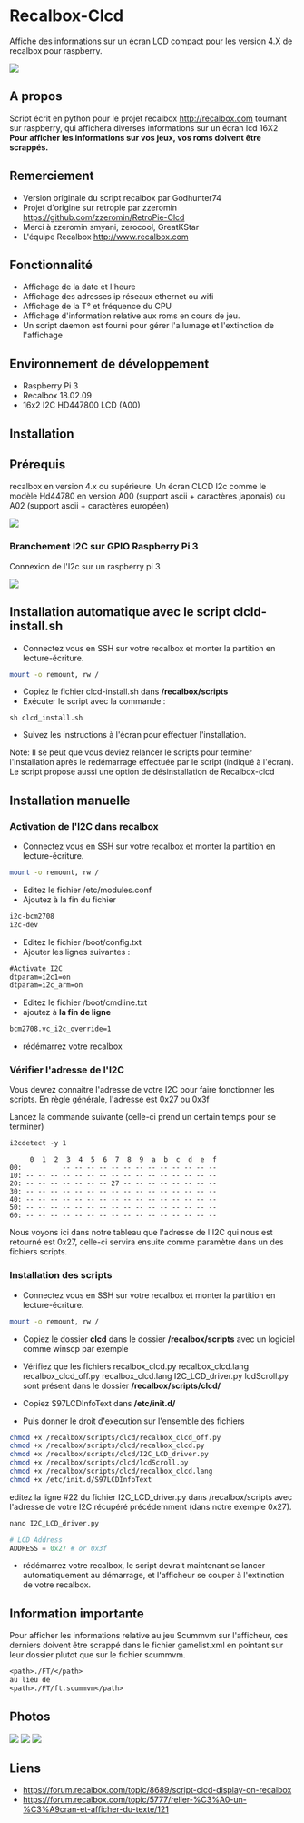 # Recalbox-Clcd

Affiche des informations sur un écran LCD compact pour les version 4.X de recalbox pour raspberry.

![ ](http://i.imgur.com/CGAyTAlm.jpg)

## A propos

Script écrit en python pour le projet recalbox <http://recalbox.com>
tournant sur raspberry, qui affichera diverses informations sur un écran lcd 16X2
**Pour afficher les informations sur vos jeux, vos roms doivent être scrappés.**

## Remerciement

* Version originale du script recalbox par Godhunter74
* Projet d'origine sur retropie par zzeromin <https://github.com/zzeromin/RetroPie-Clcd>
* Merci à zzeromin smyani, zerocool, GreatKStar
* L'équipe Recalbox <http://www.recalbox.com>

## Fonctionnalité

* Affichage de la date et l'heure
* Affichage des adresses ip réseaux ethernet ou wifi
* Affichage de la T° et fréquence du CPU
* Affichage d'information relative aux roms en cours de jeu.
* Un script daemon est fourni pour gérer l'allumage et l'extinction de l'affichage

## Environnement de développement

* Raspberry Pi 3
* Recalbox 18.02.09
* 16x2 I2C HD447800 LCD (A00)

## Installation

## Prérequis

recalbox en version 4.x ou supérieure.
Un écran CLCD I2c comme le modèle Hd44780 en version A00 (support ascii + caractères japonais) ou A02 (support ascii + caractères européen)

![ ](http://i.imgur.com/YrDDhwUm.jpg)

### Branchement I2C sur GPIO Raspberry Pi 3

Connexion de l'I2c sur un raspberry pi 3

![ ](http://i.imgur.com/NKswbgr.png)

## Installation automatique avec le script clcld-install.sh

* Connectez vous en SSH sur votre recalbox et monter la partition en lecture-écriture.

```Bash
mount -o remount, rw /
```
* Copiez le fichier clcd-install.sh dans **/recalbox/scripts**
* Exécuter le script avec la commande :
```shell
sh clcd_install.sh
```
* Suivez les instructions à l'écran pour effectuer l'installation.
     
Note: Il se peut que vous deviez relancer le scripts pour terminer l'installation après le redémarrage effectuée par le script (indiqué à l'écran).
Le script propose aussi une option de désinstallation de Recalbox-clcd

## Installation manuelle

### Activation de l'I2C dans recalbox

* Connectez vous en SSH sur votre recalbox et monter la partition en lecture-écriture.

```Bash
mount -o remount, rw /
```

* Editez le fichier /etc/modules.conf
* Ajoutez à la fin du fichier

```txt
i2c-bcm2708
i2c-dev
```

* Editez le fichier /boot/config.txt
* Ajouter les lignes suivantes :

```txt
#Activate I2C
dtparam=i2c1=on
dtparam=i2c_arm=on
```

* Editez le fichier /boot/cmdline.txt
* ajoutez à **la fin de ligne**

```txt
bcm2708.vc_i2c_override=1
```

* rédémarrez votre recalbox

### Vérifier l'adresse de l'I2C

Vous devrez connaitre l'adresse de votre I2C pour faire fonctionner les scripts.
En règle générale, l'adresse est 0x27 ou 0x3f

Lancez la commande suivante (celle-ci prend un certain temps pour se terminer)

```txt
i2cdetect -y 1
```

```Txt
     0  1  2  3  4  5  6  7  8  9  a  b  c  d  e  f
00:          -- -- -- -- -- -- -- -- -- -- -- -- --
10: -- -- -- -- -- -- -- -- -- -- -- -- -- -- -- --
20: -- -- -- -- -- -- -- 27 -- -- -- -- -- -- -- --
30: -- -- -- -- -- -- -- -- -- -- -- -- -- -- -- --
40: -- -- -- -- -- -- -- -- -- -- -- -- -- -- -- --
50: -- -- -- -- -- -- -- -- -- -- -- -- -- -- -- --
60: -- -- -- -- -- -- -- -- -- -- -- -- -- -- -- --
```

Nous voyons ici dans notre tableau que l'adresse de l'I2C qui nous est retourné est 0x27, celle-ci servira ensuite comme paramètre dans un des fichiers scripts.

### Installation des scripts

* Connectez vous en SSH sur votre recalbox et monter la partition en lecture-écriture.

```Bash
mount -o remount, rw /
```

* Copiez le dossier **clcd** dans le dossier **/recalbox/scripts** avec un logiciel comme winscp par exemple

* Vérifiez que les fichiers
        recalbox_clcd.py
        recalbox_clcd.lang
        recalbox_clcd_off.py
        recalbox_clcd.lang
        I2C_LCD_driver.py
        lcdScroll.py
    sont présent dans le dossier **/recalbox/scripts/clcd/**

* Copiez
        S97LCDInfoText
    dans **/etc/init.d/**

* Puis donner le droit d'execution sur l'ensemble des fichiers

```Bash
chmod +x /recalbox/scripts/clcd/recalbox_clcd_off.py
chmod +x /recalbox/scripts/clcd/recalbox_clcd.py
chmod +x /recalbox/scripts/clcd/I2C_LCD_driver.py
chmod +x /recalbox/scripts/clcd/lcdScroll.py
chmod +x /recalbox/scripts/clcd/recalbox_clcd.lang
chmod +x /etc/init.d/S97LCDInfoText
```

editez la ligne #22 du fichier I2C_LCD_driver.py dans /recalbox/scripts avec l'adresse de votre I2C récupéré précédemment (dans notre exemple 0x27).

```python
nano I2C_LCD_driver.py

# LCD Address
ADDRESS = 0x27 # or 0x3f
```

* rédémarrez votre recalbox, le script devrait maintenant se lancer automatiquement au démarrage, et l'afficheur se couper à l'extinction de votre recalbox.

## Information importante

Pour afficher les informations relative au jeu Scummvm sur l'afficheur, ces derniers doivent être scrappé dans le fichier gamelist.xml en pointant sur leur dossier plutot que sur le fichier scummvm.

```txt
<path>./FT/</path>
au lieu de
<path>./FT/ft.scummvm</path>
```

## Photos

![ ](http://i.imgur.com/PEAyQm2m.jpg)
![ ](http://i.imgur.com/fsXfArEm.jpg)
![ ](http://i.imgur.com/qesmRu6m.jpg)

## Liens

* <https://forum.recalbox.com/topic/8689/script-clcd-display-on-recalbox>
* <https://forum.recalbox.com/topic/5777/relier-%C3%A0-un-%C3%A9cran-et-afficher-du-texte/121>
